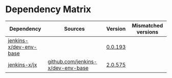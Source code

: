 # Dependency Matrix

Dependency | Sources | Version | Mismatched versions
---------- | ------- | ------- | -------------------
[jenkins-x/dev-env-base](https://github.com/jenkins-x/dev-env-base) |  | [0.0.193](https://github.com/jenkins-x/dev-env-base/releases/tag/v0.0.193) | 
[jenkins-x/jx](https://github.com/jenkins-x/jx) | [github.com/jenkins-x/dev-env-base](https://github.com/jenkins-x/dev-env-base) | [2.0.575](https://github.com/jenkins-x/jx/releases/tag/v2.0.575) | 
